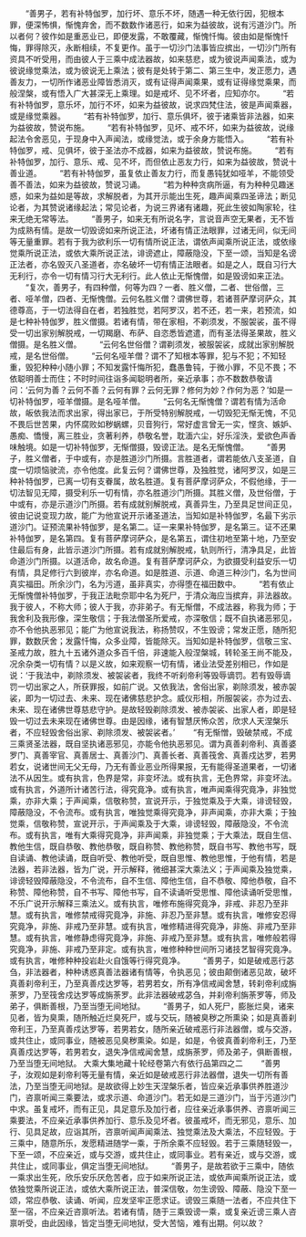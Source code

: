 <!-- { "loadSidebar": true } -->
　　“善男子，若有补特伽罗，加行坏、意乐不坏，随遇一种无依行因，犯根本罪，便深怖惧，惭愧弃舍，而不数数作诸恶行，如来为益彼故，说有污道沙门。所以者何？彼作如是重恶业已，即便发露，不敢覆藏，惭愧忏悔。彼由如是惭愧忏悔，罪得除灭，永断相续，不复更作。虽于一切沙门法事皆应摈出，一切沙门所有资具不听受用，而由彼人于三乘中成法器故，如来慈悲，或为彼说声闻乘法，或为彼说缘觉乘法，或为彼说无上乘法；彼有是处转于第二、第三生中，发正愿力，遇善友力，一切所作诸恶业障皆悉消灭，或有证得声闻乘果，或有证得缘觉乘果，而般涅槃，或有悟入广大甚深无上乘理。如是戒坏、见不坏者，应知亦尔。
　　“若有补特伽罗，意乐坏，加行不坏，如来为益彼故，说求四梵住法，彼是声闻乘器，或是缘觉乘器。
　　“若有补特伽罗，加行、意乐俱坏，彼于诸乘皆非法器，如来为益彼故，赞说布施。
　　“若有补特伽罗，见坏、戒不坏，如来为益彼故，说缘起法令舍恶见，于现身中入声闻法，或缘觉法，或于余身方能悟入。
　　“若有补特伽罗，戒、见俱坏，彼于圣法亦不成器，如来为益彼故，赞说布施。
　　“若有补特伽罗，加行、意乐、戒、见不坏，而但依止恶友力行，如来为益彼故，赞说十善业道。
　　“若有补特伽罗，虽复依止善友力行，而复愚钝犹如哑羊，不能领受善不善法，如来为益彼故，赞说习诵。
　　“若为种种贪病所逼，有为种种见趣迷惑，如来为益如是等故，求解脱者，为其开示能出生死，趣声闻乘四圣谛法；断见论者，为其赞说诸缘起法；常见论者，为说三界诸有诸趣，死此生彼如陶家轮，往来无绝无常等法。
　　“善男子，如来无有所说名字，言说音声空无果者，无不皆为成熟有情。是故一切毁谤如来所说正法，坏诸有情正法眼罪，过诸无间，似无间等无量重罪。若有于我为欲利乐一切有情所说正法，谓依声闻乘所说正法，或依缘觉乘所说正法，或依大乘所说正法，诽谤遮止，障蔽隐没，下至一颂，当知是名谤正法者，亦名毁灭八圣道者，亦名破坏一切有情正法眼者。如是之人，既自习行大无利行，亦令一切有情习行大无利行。此人依止无惭愧僧，如是毁谤如来正法。
　　“复次，善男子，有四种僧，何等为四？一者、胜义僧，二者、世俗僧，三者、哑羊僧，四者、无惭愧僧。云何名胜义僧？谓佛世尊，若诸菩萨摩诃萨众，其德尊高，于一切法得自在者，若独胜觉，若阿罗汉，若不还，若一来，若预流，如是七种补特伽罗，胜义僧摄。若诸有情，带在家相，不剃须发，不服袈裟，虽不得受一切出家别解脱戒，一切羯磨、布萨、自恣悉皆遮遣，而有圣法得圣果故，胜义僧摄。是名胜义僧。
　　“云何名世俗僧？谓剃须发，被服袈裟，成就出家别解脱戒，是名世俗僧。
　　“云何名哑羊僧？谓不了知根本等罪，犯与不犯；不知轻重，毁犯种种小随小罪；不知发露忏悔所犯，蠢愚鲁钝，于微小罪，不见不畏；不依聪明善士而住；不时时间往诣多闻聪明者所，亲近承事；亦不数数恭敬请问：‘云何为善？云何不善？云何有罪？云何无罪？修何为妙？作何为恶？’如是一切补特伽罗，哑羊僧摄。是名哑羊僧。
　　“云何名无惭愧僧？谓若有情为活命故，皈依我法而求出家，得出家已，于所受特别解脱戒，一切毁犯无惭无愧，不见不畏后世苦果，内怀腐败如秽蜗螺，贝音狗行，常好虚言曾无一实，悭贪、嫉妒、愚痴、憍慢，离三胜业，贪著利养，恭敬名誉，耽湎六尘，好乐淫泆，爱欲色声香味触境。如是一切补特伽罗，无惭僧摄，毁谤正法。是名无惭愧僧。
　　“善男子，胜义僧者，于中或有，亦是胜道沙门所摄。言胜道者，谓若能依八支圣道，自度一切烦恼驶流，亦令他度。此复云何？谓佛世尊，及独胜觉，诸阿罗汉，如是三种补特伽罗，已离一切有支眷属，故名胜道。复有菩萨摩诃萨众，不假他缘，于一切法智见无障，摄受利乐一切有情，亦名胜道沙门所摄。其胜义僧，及世俗僧，于中或有，亦是示道沙门所摄。若有成就别解脱戒，真善异生，乃至具足世间正见，彼由记说变现力故，能广为他宣说开示诸圣道法，当知如是补特伽罗，名最下劣示道沙门。证预流果补特伽罗，是名第二。证一来果补特伽罗，是名第三。证不还果补特伽罗，是名第四。复有菩萨摩诃萨众，是名第五，谓住初地至第十地，乃至安住最后有身，此皆示道沙门所摄。若有成就别解脱戒，轨则所行，清净具足，此皆命道沙门所摄。以道活命，故名命道。复有菩萨摩诃萨众，为欲摄受利益安乐一切有情，具足修行六到彼岸，亦名命道。如是胜道、示道、命道三种沙门，名为世间真实福田。所余沙门，名为污道，虽非真实，亦得堕在福田数中。
　　“若有依止无惭愧僧补特伽罗，于我正法毗奈耶中名为死尸，于清众海应当摈弃，非法器故。我于彼人，不称大师；彼人于我，亦非弟子。有无惭僧，不成法器，称我为师；于我舍利及我形像，深生敬信；于我法僧圣所爱戒，亦深敬信；既不自执诸恶邪见，亦不令他执恶邪见；能广为他宣说我法，称扬赞叹，不生毁谤；常发正愿，随所犯罪，数数厌舍；发露忏悔，众多业障，皆能除灭。当知如是补特伽罗，信敬三宝、圣戒力故，胜九十五诸外道众多百千倍，非速能入般涅槃城，转轮圣王尚不能及，况余杂类一切有情？以是义故，如来观察一切有情，诸业法受差别相已，作如是说：‘于我法中，剃除须发、被袈裟者，我终不听刹帝利等毁辱谪罚。若有毁辱谪罚一切出家之人，所获罪报，如前广说。又依我法，舍俗出家，剃除须发，被赤袈裟，即为一切过去、未来、现在诸佛慈悲护念。威仪形相，所服袈裟，亦为过去、未来、现在诸佛世尊慈悲守护。是故轻毁剃除须发、被赤袈裟、出家人者，即是轻毁一切过去未来现在诸佛世尊。由是因缘，诸有智慧厌怖众苦，欣求人天涅槃乐者，不应轻毁舍俗出家、剃除须发、被袈裟者。’
　　“有无惭憎，毁破禁戒，不成三乘贤圣法器，既自坚执诸恶邪见，亦能令他执恶邪见。谓为真善刹帝利、真善婆罗门、真善宰官、真善居士、真善沙门、真善长者、真善筏舍、真善戍达罗，若男若女，说诸世间无父无母，乃无有善业恶业所得果报，无有能得圣道果者，一切诸法不从因生。或有执言，色界是常，非变坏法。或有执言，无色界常，非变坏法。或有执言，外道所计诸苦行法，得究竟净。或有执言，唯声闻乘得究竟净，非独觉乘，亦非大乘；于声闻乘，信敬称赞，宣说开示，于独觉乘及于大乘，诽谤轻毁，障蔽隐没，不令流布。或有执言，唯独觉乘得究竟净，非声闻乘，亦非大乘；于独觉乘，信敬称赞，宣说开示，于声闻乘及于大乘，诽谤轻毁，障蔽隐没，不令流布。或有执言，唯有大乘得究竟净，非声闻乘，非独觉乘；于大乘法，既自生信、教他生信，既自恭敬、教他恭敬，既自称赞、教他称赞，既自书写、教他书写，既自读诵、教他读诵，既自听受、教他听受，既自思惟、教他思惟，于他有情，若是法器，若非法器，皆为广说，开示解释，微细甚深大乘法义；于声闻乘及独觉乘，诽谤轻毁障蔽隐没，不令流布，自不生信、障他生信，自不恭敬、障他恭敬，自不称赞、障他称赞，自不书写、障他书写，自不读诵听受思惟、障他读诵听受思惟，不乐广说开示解释三乘法义。或有执言，唯修布施得究竟净，非戒、非忍乃至非慧。或有执言，唯修禁戒得究竟净，非施、非忍乃至非慧。或有执言，唯修安忍得究竟净，非施、非戒乃至非慧。或有执言，唯修精进得究竟净，非施、非戒乃至非慧。或有执言，唯修静虑得究竟净，非施、非戒乃至非慧。或有执言，唯修般若得究竟净，非施、非戒乃至非定。或有执言，唯修种种世间所习诸技艺智得究竟净。或有执言，唯修种种投岩赴火自饿等行得究竟净。
　　“善男子，如是破戒恶行苾刍，非法器者，种种诱惑真善法器诸有情等，令执恶见；彼由颠倒诸恶见故，破坏真善刹帝利王，乃至真善戍达罗等，若男若女，所有净信戒闻舍慧，转刹帝利成旃荼罗，乃至筏舍戍达罗等成旃荼罗。此非法器破戒苾刍，并刹帝利旃荼罗等，师及弟子，俱断善根，乃至当堕无间地狱。
　　“善男子，如人死尸，膨胀烂臭，诸来见者，皆为臭熏，随所触近烂臭死尸，或与交玩，随被臭秽之所熏染；如是真善刹帝利王，乃至真善戍达罗等，若男若女，随所亲近破戒恶行非法器僧，或与交游，或共住止，或同事业，随被恶见臭秽熏染。如是，如是，令彼真善刹帝利王，乃至真善戍达罗等，若男若女，退失净信戒闻舍慧，成旃荼罗，师及弟子，俱断善根，乃至当堕无间地狱。
大乘大集地藏十轮经卷第六有依行品第四之二
　　“善男子，汝观如是刹帝利等无量有情，亲近如是破戒恶行非法器僧，退失一切所有善法，乃至当堕无间地狱。是故欲得上妙生天涅槃乐者，皆应亲近承事供养胜道沙门，咨禀听闻三乘要法，或求示道、命道沙门。若无如是三道沙门，当于污道沙门中求。虽复戒坏，而有正见，具足意乐及加行者，应往亲近承事供养、咨禀听闻三乘要法，不应亲近承事供养加行、意乐及见坏者。彼虽戒坏，而无邪见，意乐、加行、见具足故，应诣其所，咨禀听闻声闻乘法、独觉乘法及大乘法，不应轻毁。于三乘中，随意所乐，发愿精进随学一乘，于所余乘不应轻毁。若于三乘随轻毁一，下至一颂，不应亲近，或与交游，或共住止，或同事业。若有亲近，或与交游，或共住止，或同事业，俱定当堕无间地狱。
　　“善男子，是故若欲于三乘中，随依一乘求出生死，欣乐安乐厌危苦者，应于如来所说正法，或依声闻乘所说正法，或依独觉乘所说正法，或依大乘所说正法，普深信敬，勿生谤毁、障蔽、隐没下至一颂，常应恭敬、读诵、听闻，应发坚牢正愿求证。谤毁三乘随一法者，不应共住下至一宿，不应亲近咨禀听法。若诸有情，随于三乘毁谤一乘，或复亲近谤三乘人咨禀听受，由此因缘，皆定当堕无间地狱，受大苦恼，难有出期。何以故？
